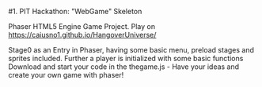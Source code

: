 #1. PIT Hackathon: "WebGame" Skeleton

Phaser HTML5 Engine Game Project.
Play on https://caiusno1.github.io/HangoverUniverse/

Stage0 as an Entry in Phaser, having some basic menu, preload stages and sprites included. Further a player is initialized with some basic functions
Download and start your code in the thegame.js - Have your ideas and create your own game with phaser!
